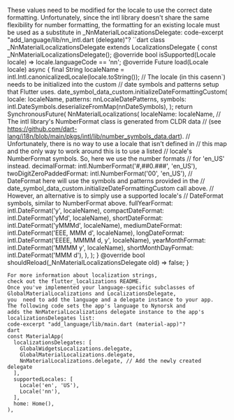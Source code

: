 These values need to be modified for the locale to use the correct
date formatting. Unfortunately, since the intl library doesn't
share the same flexibility for number formatting,
the formatting for an existing locale must be used
as a substitute in _NnMaterialLocalizationsDelegate:
code-excerpt "add_language/lib/nn_intl.dart (delegate)"?
``dart
class _NnMaterialLocalizationsDelegate
    extends LocalizationsDelegate {
  const _NnMaterialLocalizationsDelegate();
@override
  bool isSupported(Locale locale) => locale.languageCode == 'nn';
@override
  Future load(Locale locale) async {
    final String localeName = intl.Intl.canonicalizedLocale(locale.toString());
// The locale (in this casenn`) needs to be initialized into the custom
// date symbols and patterns setup that Flutter uses.
date_symbol_data_custom.initializeDateFormattingCustom(
  locale: localeName,
  patterns: nnLocaleDatePatterns,
  symbols: intl.DateSymbols.deserializeFromMap(nnDateSymbols),
);
return SynchronousFuture(
  NnMaterialLocalizations(
    localeName: localeName,
    // The intl library's NumberFormat class is generated from CLDR data
    // (see https://github.com/dart-lang/i18n/blob/main/pkgs/intl/lib/number_symbols_data.dart).
    // Unfortunately, there is no way to use a locale that isn't defined in
    // this map and the only way to work around this is to use a listed
    // locale's NumberFormat symbols. So, here we use the number formats
    // for 'en_US' instead.
    decimalFormat: intl.NumberFormat('#,##0.###', 'en_US'),
    twoDigitZeroPaddedFormat: intl.NumberFormat('00', 'en_US'),
    // DateFormat here will use the symbols and patterns provided in the
    // date_symbol_data_custom.initializeDateFormattingCustom call above.
    // However, an alternative is to simply use a supported locale's
    // DateFormat symbols, similar to NumberFormat above.
    fullYearFormat: intl.DateFormat('y', localeName),
    compactDateFormat: intl.DateFormat('yMd', localeName),
    shortDateFormat: intl.DateFormat('yMMMd', localeName),
    mediumDateFormat: intl.DateFormat('EEE, MMM d', localeName),
    longDateFormat: intl.DateFormat('EEEE, MMMM d, y', localeName),
    yearMonthFormat: intl.DateFormat('MMMM y', localeName),
    shortMonthDayFormat: intl.DateFormat('MMM d'),
  ),
);
}
@override
  bool shouldReload(_NnMaterialLocalizationsDelegate old) => false;
}
```
For more information about localization strings,
check out the flutter_localizations README.
Once you've implemented your language-specific subclasses of
GlobalMaterialLocalizations and LocalizationsDelegate,
you  need to add the language and a delegate instance to your app.
The following code sets the app's language to Nynorsk and
adds the NnMaterialLocalizations delegate instance to the app's
localizationsDelegates list:
code-excerpt "add_language/lib/main.dart (material-app)"?
dart
const MaterialApp(
  localizationsDelegates: [
    GlobalWidgetsLocalizations.delegate,
    GlobalMaterialLocalizations.delegate,
    NnMaterialLocalizations.delegate, // Add the newly created delegate
  ],
  supportedLocales: [
    Locale('en', 'US'),
    Locale('nn'),
  ],
  home: Home(),
),
